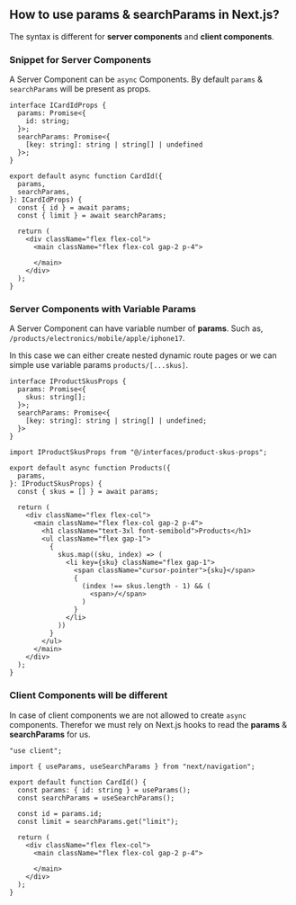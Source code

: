 ## How to use params & searchParams in Next.js?

The syntax is different for **server components** and **client components**.

### Snippet for Server Components

A Server Component can be `async` Components. By default `params` & `searchParams` will be present as props.

```tsx
interface ICardIdProps {
  params: Promise<{
    id: string;
  }>;
  searchParams: Promise<{
    [key: string]: string | string[] | undefined
  }>;
}

export default async function CardId({
  params,
  searchParams,
}: ICardIdProps) {
  const { id } = await params;
  const { limit } = await searchParams;

  return (
    <div className="flex flex-col">
      <main className="flex flex-col gap-2 p-4">
        
      </main>
    </div>
  );
}
```

### Server Components with Variable Params

A Server Component can have variable number of **params**. Such as, `/products/electronics/mobile/apple/iphone17`.

In this case we can either create nested dynamic route pages or we can simple use variable params `products/[...skus]`.

```tsx
interface IProductSkusProps {
  params: Promise<{
    skus: string[];
  }>;
  searchParams: Promise<{
    [key: string]: string | string[] | undefined;
  }>
}

import IProductSkusProps from "@/interfaces/product-skus-props";

export default async function Products({
  params,
}: IProductSkusProps) {
  const { skus = [] } = await params;

  return (
    <div className="flex flex-col">
      <main className="flex flex-col gap-2 p-4">
        <h1 className="text-3xl font-semibold">Products</h1>
        <ul className="flex gap-1">
          {
            skus.map((sku, index) => (
              <li key={sku} className="flex gap-1">
                <span className="cursor-pointer">{sku}</span>
                {
                  (index !== skus.length - 1) && (
                    <span>/</span>
                  )
                }
              </li>
            ))
          }
        </ul>
      </main>
    </div>
  );
}
```

### Client Components will be different

In case of client components we are not allowed to create `async` components. Therefor we must rely on Next.js hooks to read the **params** & **searchParams** for us.

```tsx
"use client";

import { useParams, useSearchParams } from "next/navigation";

export default function CardId() {
  const params: { id: string } = useParams();
  const searchParams = useSearchParams();

  const id = params.id;
  const limit = searchParams.get("limit");

  return (
    <div className="flex flex-col">
      <main className="flex flex-col gap-2 p-4">
        
      </main>
    </div>
  );
}

```
